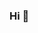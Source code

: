 ### Hi  👋

<!--
- 👋 I'm @IzamMohammed
- 🌱 I’m currently learning Data Science,Python, Machine Learning Algorithms, Data Visualization tools etc
- 👯 I’m looking to collaborate on Data science projects
- 📫 How to reach me: on LinkdIN - https://www.linkedin.com/in/izammohammed/
-->
